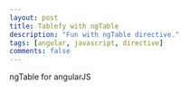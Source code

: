 ```yaml
---
layout: post
title: Tablefy with ngTable
description: "Fun with ngTable directive."
tags: [angular, javascript, directive]
comments: false
---
```


ngTable for angularJS